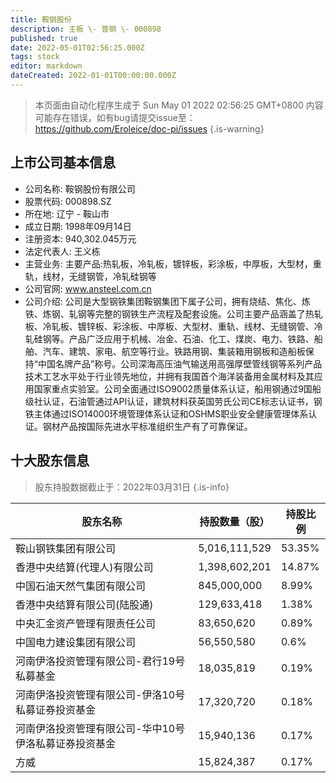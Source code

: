 ```yaml
---
title: 鞍钢股份
description: 主板 \- 普钢 \- 000898
published: true
date: 2022-05-01T02:56:25.000Z
tags: stock
editor: markdown
dateCreated: 2022-01-01T00:00:00.000Z
---
```


> 本页面由自动化程序生成于 Sun May 01 2022 02:56:25 GMT+0800
> 内容可能存在错误，如有bug请提交issue至：https://github.com/Eroleice/doc-pi/issues
{.is-warning}

## 上市公司基本信息
- 公司名称: 鞍钢股份有限公司
- 股票代码: 000898.SZ
- 所在地: 辽宁 - 鞍山市
- 成立日期: 1998年09月14日
- 注册资本: 940,302.045万元
- 法定代表人: 王义栋
- 主营业务: 主要产品:热轧板，冷轧板，镀锌板，彩涂板，中厚板，大型材，重轨，线材，无缝钢管，冷轧硅钢等
- 公司官网: www.ansteel.com.cn
- 公司介绍: 公司是大型钢铁集团鞍钢集团下属子公司，拥有烧结、焦化、炼铁、炼钢、轧钢等完整的钢铁生产流程及配套设施。公司主要产品涵盖了热轧板、冷轧板、镀锌板、彩涂板、中厚板、大型材、重轨、线材、无缝钢管、冷轧硅钢等。产品广泛应用于机械、冶金、石油、化工、煤炭、电力、铁路、船舶、汽车、建筑、家电、航空等行业。铁路用钢、集装箱用钢板和造船板保持“中国名牌产品”称号。公司深海高压油气输送用高强厚壁管线钢等系列产品技术工艺水平处于行业领先地位，并拥有我国首个海洋装备用金属材料及其应用国家重点实验室。公司全面通过ISO9002质量体系认证，船用钢通过9国船级社认证，石油管通过API认证，建筑材料获英国劳氏公司CE标志认证书，钢铁主体通过ISO14000环境管理体系认证和OSHMS职业安全健康管理体系认证。钢材产品按国际先进水平标准组织生产有了可靠保证。


## 十大股东信息
> 股东持股数据截止于：2022年03月31日
{.is-info}

| 股东名称 | 持股数量（股） | 持股比例 |
| --- | --- | --- |
| 鞍山钢铁集团有限公司 | 5,016,111,529 | 53.35% |
| 香港中央结算(代理人)有限公司 | 1,398,602,201 | 14.87% |
| 中国石油天然气集团有限公司 | 845,000,000 | 8.99% |
| 香港中央结算有限公司(陆股通) | 129,633,418 | 1.38% |
| 中央汇金资产管理有限责任公司 | 83,650,620 | 0.89% |
| 中国电力建设集团有限公司 | 56,550,580 | 0.6% |
| 河南伊洛投资管理有限公司-君行19号私募基金 | 18,035,819 | 0.19% |
| 河南伊洛投资管理有限公司-伊洛10号私募证券投资基金 | 17,320,720 | 0.18% |
| 河南伊洛投资管理有限公司-华中10号伊洛私募证券投资基金 | 15,940,136 | 0.17% |
| 方威 | 15,824,387 | 0.17% |




